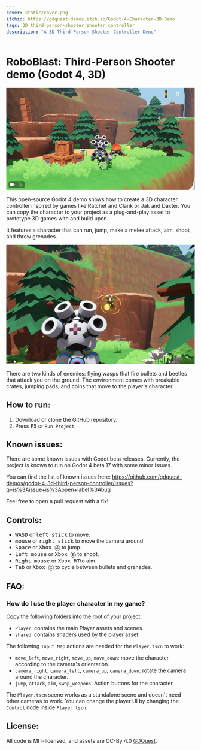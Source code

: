 ```yaml
---
cover: static/cover.png
itchio: https://gdquest-demos.itch.io/Godot-4-Character-3D-Demo
tags: 3D third-person-shooter shooter controller
description: "A 3D Third Person Shooter Controller Demo"
---
```


# RoboBlast: Third-Person Shooter demo (Godot 4, 3D)

![](static/third-person-shooter-demo.webp)

This open-source Godot 4 demo shows how to create a 3D character controller inspired by games like Ratchet and Clank or Jak and Daxter. You can copy the character to your project as a plug-and-play asset to prototype 3D games with and build upon.

It features a character that can run, jump, make a melee attack, aim, shoot, and throw grenades.

![](static/third-person-character-aiming-grenade.webp)

There are two kinds of enemies: flying wasps that fire bullets and beetles that attack you on the ground. The environment comes with breakable crates, jumping pads, and coins that move to the player's character.

## How to run:

1. Download or clone the GitHub repository.
2. Press <kbd>F5</kbd> or `Run Project`.

## Known issues:

There are some known issues with Godot beta releases. Currently, the project is known to run on Godot 4 beta 17 with some minor issues.

You can find the list of known issues here: https://github.com/gdquest-demos/godot-4-3d-third-person-controller/issues?q=is%3Aissue+is%3Aopen+label%3Abug

Feel free to open a pull request with a fix!

## Controls:

- <kbd>W</kbd><kbd>A</kbd><kbd>S</kbd><kbd>D</kbd> or <kbd>left stick</kbd> to move.
- <kbd>mouse</kbd> or <kbd>right stick</kbd> to move the camera around.
- <kbd>Space</kbd> or <kbd>Xbox Ⓐ</kbd> to jump.
- <kbd>Left mouse</kbd> or <kbd>Xbox Ⓑ</kbd> to shoot.
- <kbd>Right mouse</kbd> or <kbd>Xbox RT</kbd>to aim.
- <kbd>Tab</kbd> or <kbd>Xbox Ⓧ</kbd> to cycle between bullets and grenades.

## FAQ:

### How do I use the player character in my game?

Copy the following folders into the root of your project:

- `Player`: contains the main Player assets and scenes.
- `shared`: contains shaders used by the player asset.

The following `Input Map` actions are needed for the `Player.tscn` to work:

- `move_left`, `move_right`, `move_up`, `move_down`: move the character according to the camera's orientation.
- `camera_right`, `camera_left`, `camera_up`, `camera_down`: rotate the camera around the character.
- `jump`, `attack`, `aim`, `swap_weapons`: Action buttons for the character.

The `Player.tscn` scene works as a standalone scene and doesn't need other cameras to work. You can change the player UI by changing the `Control` node inside `Player.tscn`.

## License:

All code is MIT-licensed, and assets are CC-By 4.0 [GDQuest](https://www.gdquest.com/).
